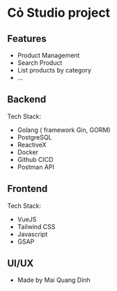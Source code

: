 # Cỏ Studio project

## Features
- Product Management
- Search Product
- List products by category
- ...

## Backend

Tech Stack:
- Golang ( framework Gin, GORM)
- PostgreSQL
- ReactiveX
- Docker
- Github CICD
- Postman API

## Frontend
Tech Stack:
- VueJS 
- Tailwind CSS
- Javascript
- GSAP

## UI/UX
- Made by Mai Quang Dinh 

